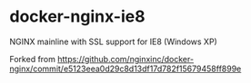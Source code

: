 # docker-nginx-ie8

NGINX mainline with SSL support for IE8  (Windows XP)

Forked from https://github.com/nginxinc/docker-nginx/commit/e5123eea0d29c8d13df17d782f15679458ff899e

